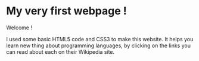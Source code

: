 # My very first webpage !

Welcome !

I used some basic HTML5 code and CSS3 to make this website. It helps you learn 
new thing about programming languages, by clicking on the links you can read about
each on their Wikipedia site.